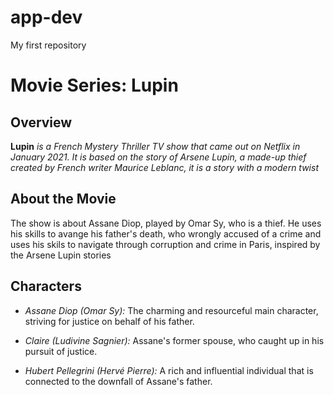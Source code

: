 # app-dev
My first repository

# **Movie Series: Lupin**

## **Overview**

**Lupin** *is a French Mystery Thriller TV show that came out on Netflix in January 2021. It is based on the story of Arsene Lupin, a made-up thief created by French writer Maurice Leblanc, it is a story with a modern twist*

## **About the Movie**

The show is about Assane Diop, played by Omar Sy, who is a thief. He uses his skills to avange his father's death, who wrongly accused of a crime and uses his skils to navigate through corruption and crime in Paris, inspired by the Arsene Lupin stories


## **Characters**

- *Assane Diop (Omar Sy):* The charming and resourceful main character, striving for justice on behalf of his father.

- *Claire (Ludivine Sagnier):* Assane's former spouse, who caught up in his pursuit of justice.

- *Hubert Pellegrini (Hervé Pierre):* A rich and influential individual that is connected to the downfall of Assane's father.




